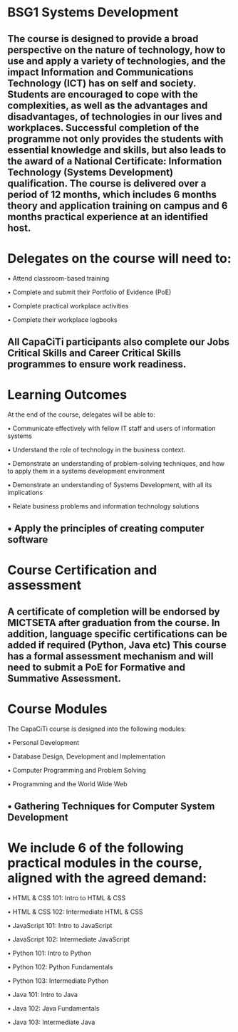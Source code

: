 # BSG1 Systems Development
The course is designed to provide a broad perspective on the nature of technology, how to use and 
apply a variety of technologies, and the impact Information and Communications Technology (ICT) has 
on self and society. Students are encouraged to cope with the complexities, as well as the advantages 
and disadvantages, of technologies in our lives and workplaces. Successful completion of the 
programme not only provides the students with essential knowledge and skills, but also leads to the 
award of a National Certificate: Information Technology (Systems Development) qualification.
The course is delivered over a period of 12 months, which includes 6 months theory and application 
training on campus and 6 months practical experience at an identified host.
------------------------------------------------------------------------------------------------------------------------------
# Delegates on the course will need to:
• Attend classroom-based training

• Complete and submit their Portfolio of Evidence (PoE)

• Complete practical workplace activities

• Complete their workplace logbooks

All CapaCiTi participants also complete our Jobs Critical Skills and Career Critical Skills
programmes to ensure work readiness.
----------------------------------------------------------------------------------------------------------------------------------
# Learning Outcomes
At the end of the course, delegates will be able to:

• Communicate effectively with fellow IT staff and users of information systems

• Understand the role of technology in the business context.

• Demonstrate an understanding of problem-solving techniques, and how to apply them in a 
systems development environment

• Demonstrate an understanding of Systems Development, with all its implications

• Relate business problems and information technology solutions

• Apply the principles of creating computer software
---------------------------------------------------------------------------------------------------------------------------------------------
# Course Certification and assessment

A certificate of completion will be endorsed by MICTSETA after graduation from the course. In addition, 
language specific certifications can be added if required (Python, Java etc)
This course has a formal assessment mechanism and will need to submit a PoE for Formative and 
Summative Assessment.
------------------------------------------------------------------------------------------------------------------------------------------------
# Course Modules
The CapaCiTi course is designed into the following modules:

• Personal Development

• Database Design, Development and Implementation

• Computer Programming and Problem Solving

• Programming and the World Wide Web

• Gathering Techniques for Computer System Development
-----------------------------------------------------------------------------------------------------------------------------------------------------
# We include 6 of the following practical modules in the course, aligned with the agreed demand:
• HTML & CSS 101: Intro to HTML & CSS

• HTML & CSS 102: Intermediate HTML & CSS

• JavaScript 101: Intro to JavaScript

• JavaScript 102: Intermediate JavaScript

• Python 101: Intro to Python

• Python 102: Python Fundamentals

• Python 103: Intermediate Python

• Java 101: Intro to Java

• Java 102: Java Fundamentals

• Java 103: Intermediate Java
